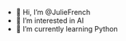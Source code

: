 - 👋 Hi, I’m @JulieFrench
- 👀 I’m interested in AI
- 🌱 I’m currently learning Python  


<!---
JulieFrench/JulieFrench is a ✨ special ✨ repository because its `README.md` (this file) appears on your GitHub profile.
You can click the Preview link to take a look at your changes.
--->
